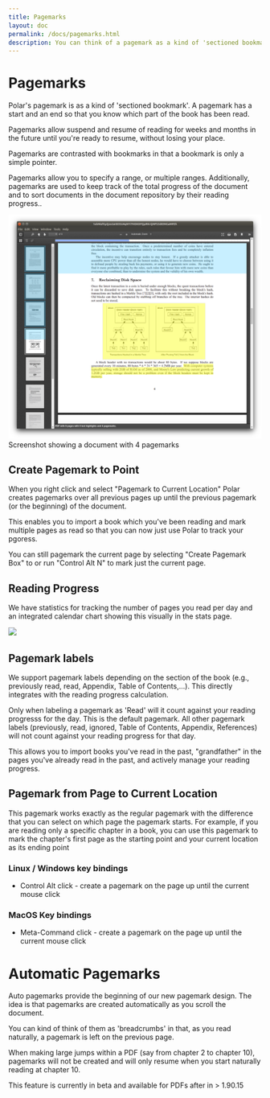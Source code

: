 ```yaml
---
title: Pagemarks
layout: doc
permalink: /docs/pagemarks.html
description: You can think of a pagemark as a kind of 'sectioned bookmark'.  A pagemark has a start and an end so that you know which part of the book has been read. 
---
```


# Pagemarks

Polar's pagemark is as a kind of 'sectioned bookmark'.  A pagemark has a start and an end so that you know which
part of the book has been read.

Pagemarks allow suspend and resume of reading for weeks and months in the future until you're ready to resume, without
losing your place.

Pagemarks are contrasted with bookmarks in that a bookmark is only a simple pointer.

Pagemarks allow you to specify a range, or multiple ranges.  Additionally, pagemarks are used to keep track of the total
progress of the document and to sort documents in the document repository by their reading progress..

<img class="img-fluid" src="../assets/screenshots/annotations-shadow.png">

<div class="text-center">Screenshot showing a document with 4 pagemarks</div>

## Create Pagemark to Point

When you right click and select "Pagemark to Current Location" Polar creates pagemarks over all previous pages up until the
previous pagemark (or the beginning) of the document.

This enables you to import a book which you've been reading and mark multiple pages as read so that you can now just use
Polar to track your pgoress.

You can still pagemark the current page by selecting "Create Pagemark Box" to or run "Control Alt N" to mark just the
current page.

## Reading Progress

We have statistics for tracking the number of pages you read per day and an integrated calendar chart showing this
visually in the stats page.

<img class="img-fluid" src="https://getpolarized.io/assets/screenshots/reading-progress.webp">

## Pagemark labels

We support pagemark labels depending on the section of the book (e.g., previously read, read, Appendix, Table of Contents,...). This directly
integrates with the reading progress calculation.  

Only when labeling a pagemark as 'Read' will it count against your reading progresss for the day. This is the default pagemark. All other pagemark labels (previously, read, ignored, Table of Contents, Appendix, References) will not count against your reading progress for that day. 

This allows you to import books you've read in the past, "grandfather" in the pages you've already read in the past, and actively manage your reading progress.

## Pagemark from Page to Current Location

This pagemark works exactly as the regular pagemark with the difference that you can select on which page the pagemark starts. For example, if you are reading only a specific chapter in a book, you can use this pagemark to mark the chapter's first page as the starting point and your current location as its ending point

### Linux / Windows key bindings

 - Control Alt click - create a pagemark on the page up until the current mouse click

### MacOS Key bindings

 - Meta-Command click - create a pagemark on the page up until the current mouse click
 
# Automatic Pagemarks

Auto pagemarks provide the beginning of our new pagemark design.  The idea is that pagemarks are created automatically
as you scroll the document.  

You can kind of think of them as 'breadcrumbs' in that, as you read naturally, a pagemark is left on the previous page.

When making large jumps within a PDF (say from chapter 2 to chapter 10), pagemarks will not be created and will only
resume when you start naturally reading at chapter 10.

This feature is currently in beta and available for PDFs after in > 1.90.15
